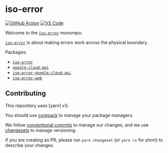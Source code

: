 # iso-error

[![GitHub Action][github-release]][github-action-url]
[![VS Code][vscode-image]][vscode-url]

Welcome to the [`iso-error`] monorepo.

[`iso-error`] is about making errors work across the physical boundary.

Packages:

- [`iso-error`]
- [`google-cloud-api`]
- [`iso-error-google-cloud-api`]
- [`iso-error-web`]

## Contributing

This repository uses [yarn] v3.

You should use [corepack] to manage your package managers.

We follow [conventional commits] to manage our changes,
and we use [changesets] to manage versioning.

If you are creating an PR,
please run `yarn changeset` (or `yarn cs` for short) to describe your changes.

[`google-cloud-api`]: https://github.com/unional/iso-error/tree/main/packages/google-cloud-api
[`iso-error`]: https://github.com/unional/iso-error/tree/main/packages/iso-error
[`iso-error-google-cloud-api`]: https://github.com/unional/iso-error/tree/main/packages/iso-error-google-cloud-api
[`iso-error-web`]: https://github.com/unional/iso-error/tree/main/packages/iso-error-web
[changesets]: https://github.com/changesets/changesets
[conventional commits]: https://www.conventionalcommits.org/en/v1.0.0/
[corepack]: https://nodejs.org/api/corepack.html
[github-action-url]: https://github.com/unional/iso-error/actions
[github-release]: https://github.com/unional/iso-error/workflows/release/badge.svg
[vscode-image]: https://img.shields.io/badge/vscode-ready-green.svg
[vscode-url]: https://code.visualstudio.com/
[yarn PnP]: https://yarnpkg.com/features/pnp
